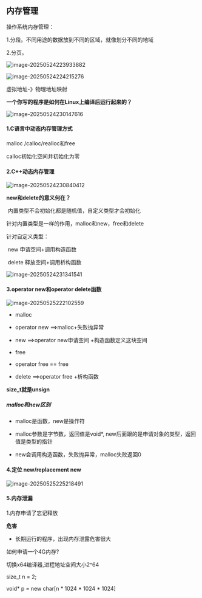 ## 内存管理

操作系统内存管理：

1.分段。不同用途的数据放到不同的区域，就像划分不同的地域

2.分页。

![image-20250524223933882](C:\Users\LIYUFENG\AppData\Roaming\Typora\typora-user-images\image-20250524223933882.png)

![image-20250524224215276](C:\Users\LIYUFENG\AppData\Roaming\Typora\typora-user-images\image-20250524224215276.png)

虚拟地址-》物理地址映射

**一个你写的程序是如何在Linux上编译后运行起来的？**

![image-20250524230147616](C:\Users\LIYUFENG\AppData\Roaming\Typora\typora-user-images\image-20250524230147616.png)

#### 1.C语言中动态内存管理方式

malloc /calloc/realloc和free

calloc初始化空间并初始化为零

#### 2.C++动态内存管理

![image-20250524230840412](C:\Users\LIYUFENG\AppData\Roaming\Typora\typora-user-images\image-20250524230840412.png)

**new和delete的意义何在？**

​	内置类型不会初始化都是随机值，自定义类型才会初始化

针对内置类型是一样的作用，malloc和new，free和delete

针对自定义类型：

​	new 申请空间+调用构造函数

​	delete 释放空间+调用析构函数

![image-20250524231341541](C:\Users\LIYUFENG\AppData\Roaming\Typora\typora-user-images\image-20250524231341541.png)

#### 3.operator new和operator delete函数

![image-20250525222102559](C:\Users\LIYUFENG\AppData\Roaming\Typora\typora-user-images\image-20250525222102559.png)

- malloc		
- operator new ==>malloc+失败抛异常
- new				  ==>operator new申请空间 +构造函数定义这块空间



- free
- operator free == free
- delete			  ==>operator free +析构函数

**size_t就是unsign**



##### malloc和new区别

- malloc是函数，new是操作符

- malloc参数是字节数，返回值是void*, new后面跟的是申请对象的类型，返回值是类型的指针

- new会调用构造函数，失败抛异常，malloc失败返回0

  

#### 4.定位 new/replacement new

![image-20250525225218491](C:\Users\LIYUFENG\AppData\Roaming\Typora\typora-user-images\image-20250525225218491.png)

#### 5.内存泄漏

1.内存申请了忘记释放

**危害**

- 长期运行的程序，出现内存泄露危害很大	



如何申请一个4G内存?

切换x64编译器,进程地址空间大小2^64

size_t n = 2;

void* p = new char[n * 1024 * 1024 * 1024]